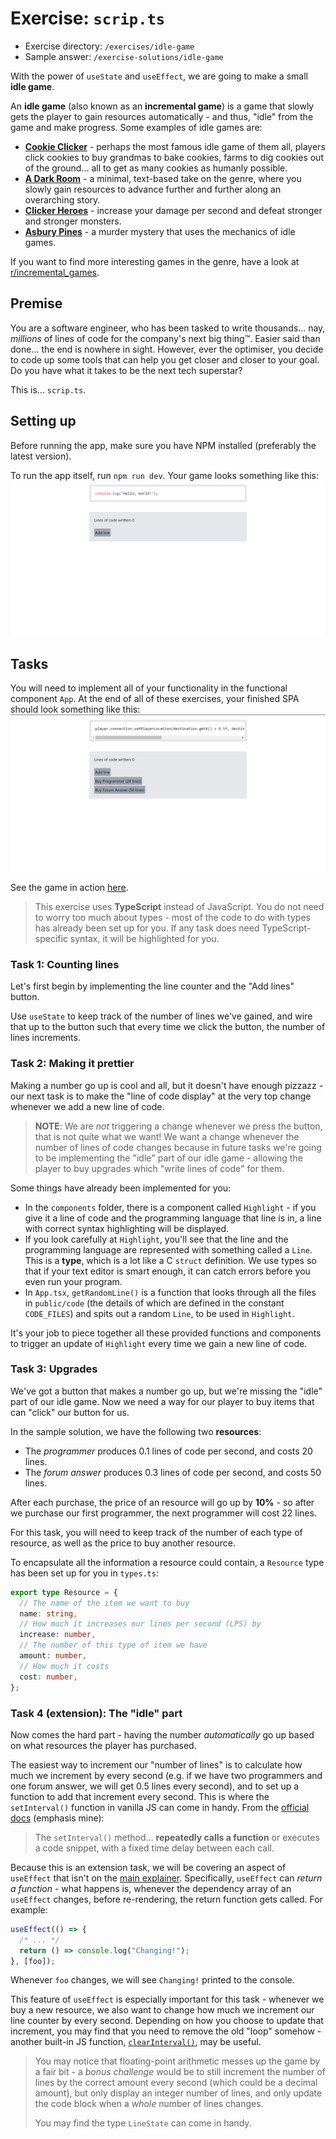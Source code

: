 # Exercise: `scrip.ts`
- Exercise directory: `/exercises/idle-game`
- Sample answer: `/exercise-solutions/idle-game`

With the power of `useState` and `useEffect`, we are going to make a small **idle game**.

An **idle game** (also known as an **incremental game**) is a game that slowly gets the
player to gain resources automatically - and thus, "idle" from the game and make progress.
Some examples of idle games are:
- [**Cookie Clicker**](https://orteil.dashnet.org/cookieclicker/) - perhaps the most famous
idle game of them all, players click cookies to buy grandmas to bake cookies, farms to dig
cookies out of the ground... all to get as many cookies as humanly possible.
- [**A Dark Room**](https://adarkroom.doublespeakgames.com/) - a minimal, text-based take on
the genre, where you slowly gain resources to advance further and further along an
overarching story.
- [**Clicker Heroes**](https://www.clickerheroes.com/) - increase your damage per second and
defeat stronger and stronger monsters.
- [**Asbury Pines**](https://store.steampowered.com/app/2212790/Asbury_Pines/) - a murder
mystery that uses the mechanics of idle games.

If you want to find more interesting games in the genre, have a look at [r/incremental_games](https://www.reddit.com/r/incremental_games/).

## Premise

You are a software engineer, who has been tasked to write thousands... nay,
*millions* of lines of code for the company's next big thing™️. Easier said than
done... the end is nowhere in sight. However, ever the optimiser, you decide to
code up some tools that can help you get closer and closer to your goal. Do
you have what it takes to be the next tech superstar?

This is... `scrip.ts`.

## Setting up

Before running the app, make sure you have NPM installed (preferably the latest
version).

To run the app itself, run `npm run dev`. Your game looks something like this: ![](images/start.png)

## Tasks

You will need to implement all of your functionality in the functional component
`App`. At the end of all of these exercises, your finished SPA should look something
like this: ![](images/game.png)

See the game in action [here](images/game.mp4).

> This exercise uses **TypeScript** instead of JavaScript. You do not need to worry
> too much about types - most of the code to do with types has already been set up
> for you. If any task does need TypeScript-specific syntax, it will be highlighted
> for you.

### Task 1: Counting lines

Let's first begin by implementing the line counter and the "Add lines" button.

Use `useState` to keep track of the number of lines we've gained, and wire that up to
the button such that every time we click the button, the number of lines increments.

### Task 2: Making it prettier

Making a number go up is cool and all, but it doesn't have enough pizzazz - our next
task is to make the "line of code display" at the very top change whenever we add
a new line of code.

> **NOTE**: We are *not* triggering a change whenever we press the button, that is
> not quite what we want! We want a change whenever the number of lines of code changes
> because in future tasks we're going to be implementing the "idle" part of our idle
> game - allowing the player to buy upgrades which "write lines of code" for them.

Some things have already been implemented for you:

- In the `components` folder, there is a component called `Highlight` - if you
  give it a line of code and the programming language that line is in, a line with
  correct syntax highlighting will be displayed.
- If you look carefully at `Highlight`, you'll see that the line and the programming
  language are represented with something called a `Line`. This is a **type**, which
  is a lot like a C `struct` definition. We use types so that if your text editor
  is smart enough, it can catch errors before you even run your program.
- In `App.tsx`, `getRandomLine()` is a function that looks through all the files in
  `public/code` (the details of which are defined in the constant `CODE_FILES`) and
  spits out a random `Line`, to be used in `Highlight`.

It's your job to piece together all these provided functions and components to trigger
an update of `Highlight` every time we gain a new line of code.

### Task 3: Upgrades

We've got a button that makes a number go up, but we're missing the "idle" part
of our idle game. Now we need a way for our player to buy items that can "click"
our button for us.

In the sample solution, we have the following two **resources**:
- The *programmer* produces 0.1 lines of code per second, and costs 20 lines.
- The *forum answer* produces 0.3 lines of code per second, and costs 50 lines.

After each purchase, the price of an resource will go up by **10%** - so after we
purchase our first programmer, the next programmer will cost 22 lines.

For this task, you will need to keep track of the number of each type of resource,
as well as the price to buy another resource.

To encapsulate all the information a resource could contain, a `Resource` type has
been set up for you in `types.ts`:

```ts
export type Resource = {
  // The name of the item we want to buy
  name: string,
  // How much it increases our lines per second (LPS) by
  increase: number,
  // The number of this type of item we have
  amount: number,
  // How much it costs
  cost: number,
};
```

### Task 4 (extension): The "idle" part

Now comes the hard part - having the number *automatically* go up based on what
resources the player has purchased.

The easiest way to increment our "number of lines" is to calculate how much we
increment by every second (e.g. if we have two programmers and one forum answer,
we will get 0.5 lines every second), and to set up a function to add that increment
every second. This is where the `setInterval()` function in vanilla JS can come
in handy. From the [official docs](https://developer.mozilla.org/en-US/docs/Web/API/setInterval) (emphasis mine):

> The `setInterval()` method... **repeatedly calls a function** or executes a code
> snippet, with a fixed time delay between each call.

Because this is an extension task, we will be covering an aspect of `useEffect`
that isn't on the [main explainer](index.md). Specifically, `useEffect` can
*return a function* - what happens is, whenever the dependency array of an `useEffect`
changes, before re-rendering, the return function gets called. For example:

```jsx
useEffect(() => {
  /* ... */
  return () => console.log("Changing!");
}, [foo]);
```

Whenever `foo` changes, we will see `Changing!` printed to the console.

This feature of `useEffect` is especially important for this task - whenever we
buy a new resource, we also want to change how much we increment our line counter
by every second. Depending on how you choose to update that increment, you may find
that you need to remove the old "loop" somehow - another built-in JS function,
[`clearInterval()`](https://developer.mozilla.org/en-US/docs/Web/API/clearInterval),
may be useful.

> You may notice that floating-point arithmetic messes up the game by a fair bit -
> a *bonus challenge* would be to still increment the number of lines by the correct
> amount every second (which could be a decimal amount), but only display an integer
> number of lines, and only update the code block when a *whole* number of lines
> changes.
>
> You may find the type `LineState` can come in handy.
